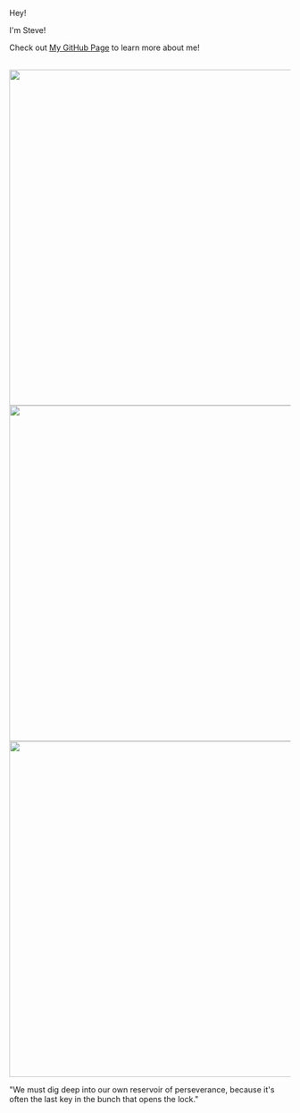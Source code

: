 Hey!

I'm Steve!

Check out <a href="https://steveantoniosilva.github.io/" target="_blank">My GitHub Page</a> to learn more about me!

<br>

<img src="https://www.fearlessmotivation.com/wp-content/uploads/2015/05/michael-jordan-quotes-10-1280x720.jpg" width="600px">

<br>

<img src="https://i.pinimg.com/originals/59/92/3f/59923fdf2db50eca7e3b95c26266c30a.jpg" width="600px">

<br>

<img src="https://qph.fs.quoracdn.net/main-qimg-31ac3fa03ca21ee9405c96f68378c4b5.webp" width="600px">

<br>

"We must dig deep into our own reservoir of perseverance, because it's often the last key in the bunch that opens the lock."



<!--
**steveantoniosilva/steveantoniosilva** is a ✨ _special_ ✨ repository because its `README.md` (this file) appears on your GitHub profile.

Here are some ideas to get you started:

- 🔭 I’m currently working on ...
- 🌱 I’m currently learning ...
- 👯 I’m looking to collaborate on ...
- 🤔 I’m looking for help with ...
- 💬 Ask me about ...
- 📫 How to reach me: ...
- 😄 Pronouns: ...
- ⚡ Fun fact: ...
-->

